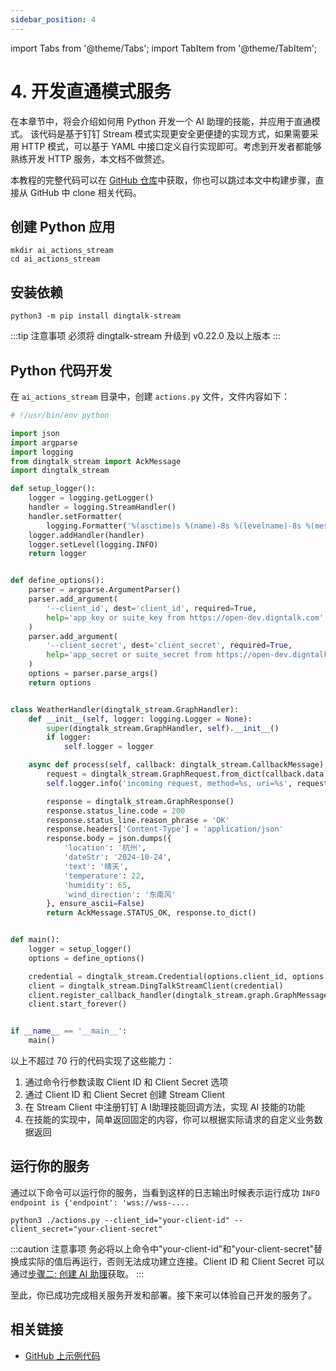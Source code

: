 ```yaml
---
sidebar_position: 4
---
```

import Tabs from '@theme/Tabs';
import TabItem from '@theme/TabItem';


# 4. 开发直通模式服务


在本章节中，将会介绍如何用 Python 开发一个 AI 助理的技能，并应用于直通模式。
该代码是基于钉钉 Stream 模式实现更安全更便捷的实现方式，如果需要采用 HTTP 模式，可以基于 YAML 中接口定义自行实现即可。考虑到开发者都能够熟练开发 HTTP 服务，本文档不做赘述。 

本教程的完整代码可以在 [GitHub 仓库](https://github.com/open-dingtalk/dingtalk-tutorial-python)中获取，你也可以跳过本文中构建步骤，直接从 GitHub 中 clone 相关代码。

## 创建 Python 应用

```shell
mkdir ai_actions_stream
cd ai_actions_stream
```

## 安装依赖

```shell
python3 -m pip install dingtalk-stream
```

:::tip 注意事项
必须将 dingtalk-stream 升级到 v0.22.0 及以上版本
:::

## Python 代码开发

在 `ai_actions_stream` 目录中，创建 `actions.py` 文件，文件内容如下：

```python title="actions.py" showLineNumbers
# !/usr/bin/env python

import json
import argparse
import logging
from dingtalk_stream import AckMessage
import dingtalk_stream

def setup_logger():
    logger = logging.getLogger()
    handler = logging.StreamHandler()
    handler.setFormatter(
        logging.Formatter('%(asctime)s %(name)-8s %(levelname)-8s %(message)s [%(filename)s:%(lineno)d]'))
    logger.addHandler(handler)
    logger.setLevel(logging.INFO)
    return logger


def define_options():
    parser = argparse.ArgumentParser()
    parser.add_argument(
        '--client_id', dest='client_id', required=True,
        help='app_key or suite_key from https://open-dev.digntalk.com'
    )
    parser.add_argument(
        '--client_secret', dest='client_secret', required=True,
        help='app_secret or suite_secret from https://open-dev.digntalk.com'
    )
    options = parser.parse_args()
    return options


class WeatherHandler(dingtalk_stream.GraphHandler):
    def __init__(self, logger: logging.Logger = None):
        super(dingtalk_stream.GraphHandler, self).__init__()
        if logger:
            self.logger = logger

    async def process(self, callback: dingtalk_stream.CallbackMessage):
        request = dingtalk_stream.GraphRequest.from_dict(callback.data)
        self.logger.info('incoming request, method=%s, uri=%s', request.request_line.method, request.request_line.uri)

        response = dingtalk_stream.GraphResponse()
        response.status_line.code = 200
        response.status_line.reason_phrase = 'OK'
        response.headers['Content-Type'] = 'application/json'
        response.body = json.dumps({
            'location': '杭州',
            'dateStr': '2024-10-24',
            'text': '晴天',
            'temperature': 22,
            'humidity': 65,
            'wind_direction': '东南风'
        }, ensure_ascii=False)
        return AckMessage.STATUS_OK, response.to_dict()


def main():
    logger = setup_logger()
    options = define_options()

    credential = dingtalk_stream.Credential(options.client_id, options.client_secret)
    client = dingtalk_stream.DingTalkStreamClient(credential)
    client.register_callback_handler(dingtalk_stream.graph.GraphMessage.TOPIC, WeatherHandler(logger))
    client.start_forever()


if __name__ == '__main__':
    main()
```

以上不超过 70 行的代码实现了这些能力：
1. 通过命令行参数读取 Client ID 和 Client Secret 选项
2. 通过 Client ID 和 Client Secret 创建 Stream Client
3. 在 Stream Client 中注册钉钉 A I助理技能回调方法，实现 AI 技能的功能
4. 在技能的实现中，简单返回固定的内容，你可以根据实际请求的自定义业务数据返回


## 运行你的服务

通过以下命令可以运行你的服务，当看到这样的日志输出时候表示运行成功 `INFO     endpoint is {'endpoint': 'wss://wss-....`

```shell
python3 ./actions.py --client_id="your-client-id" --client_secret="your-client-secret"
```

:::caution 注意事项
务必将以上命令中"your-client-id"和"your-client-secret"替换成实际的值后再运行，否则无法成功建立连接。Client ID 和 Client Secret 可以通过[步骤二: 创建 AI 助理](step-2-create.md)获取。
:::

至此，你已成功完成相关服务开发和部署。接下来可以体验自己开发的服务了。

## 相关链接

* [GitHub 上示例代码](https://github.com/open-dingtalk/dingtalk-tutorial-python)
